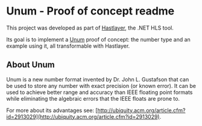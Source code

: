 ﻿# Unum - Proof of concept readme



This project was developed as part of [Hastlayer](https://hastlayer.com/), the .NET HLS tool.

Its goal is to implement a [Unum](http://www.johngustafson.net/unums.html) proof of concept: the number type and an example using it, all transformable with Hastlayer.


## About Unum

Unum is a new number format invented by Dr. John L. Gustafson that can be used to store any number with exact precision (or known error). It can be used to achieve better range and accuracy than IEEE floating point formats while eliminating the algebraic errors that the IEEE floats are prone to.

For more about its advantages see: [http://ubiquity.acm.org/article.cfm?id=2913029](http://ubiquity.acm.org/article.cfm?id=2913029).